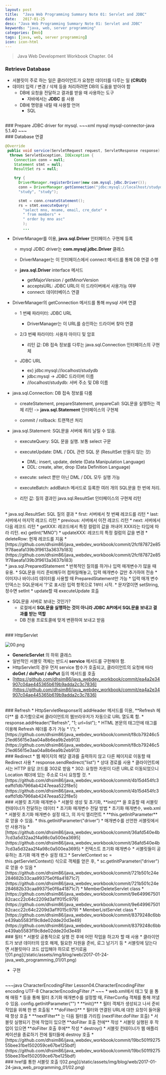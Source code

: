 ```yaml
---
layout: post
title:  "Java Web Programming Summary Note 01: Servlet and JDBC"
date:   2017-01-25
desc: "Java Web Programming Summary Note 01: Servlet and JDBC"
keywords: "java, web, server programming"
categories: [Web]
tags: [java, web, server programming]
icon: icon-html
---
```


> Java Web Development Workbook Chapter. 04

### Retrieve Database
* 서블릿이 주로 하는 일은 클라이언트가 요청한 데이터를 다루는 일 **(CRUD)**
* 데이터 입력 / 변경 / 삭제 등을 처리하려면 DB의 도움을 받아야 함
  * DB에 요청을 전달하고 결과를 받을 때 사용하는 도구
    * 자바에서는 **JDBC** 를 사용
  * DB에 명령을 내릴 때 사용할 언어
    * SQL

<br>
### Prepare JDBC driver for mysql.
~~~xml
<dependency>
  <groupId>mysql</groupId>
  <artifactId>mysql-connector-java</artifactId>
  <version>5.1.40</version>
</dependency>
~~~
<br>
### Database 연결

~~~java
@Override
 public void service(ServletRequest request, ServletResponse response)
  throws ServletException, IOException {
    Connection conn = null;
    Statement stmt = null;
    ResultSet rs = null;

    try {
      DriverManager.registerDriver(new com.mysql.jdbc.Driver());
      conn = DriverManager.getConnection("jdbc:mysql://localhost/studydb?useUnicode=true&characterEncoding=UTF-8",
      "study", "study");

      stmt = conn.createStatement();
      rs = stmt.executeQuery(
        "select mno, mname, email, cre_date" +
        " from members" +
        " order by mno asc"
        );
        ...
~~~

* DriverManager를 이용, **java.sql.Driver** 인터페이스 구현체 등록
  * mysql JDBC driver는 **com.mysql.jdbc.Driver** 클래스
  * DriverManager는 이 인터페이스에서 connect 메서드를 통해 DB 연결 수행

  * **java.sql.Driver** interface 메서드
    * getMajorVersion / getMinorVersion
    * acceptsURL: JDBC URL이 이 드라이버에서 사용가능 여부
    * connect: 데이터베이스 연결

* DriverManager의 getConnection 메서드를 통해 mysql 서버 연결
  * 1 번째 파라미터: JDBC URL
    * DriverManager는 이 URL를 승인하는 드라이버 찾아 연결
  * 2/3 번째 파라미터: 사용자 아이디 및 암호
    * 리턴 값: DB 접속 정보를 다루는 java.sql.Connection 인터페이스의 구현체

  * JDBC URL
    * ex) jdbc:mysql://localhost/studydb
    * jdbc:mysql -> JDBC 드라이버 이름
    * //localhost/studydb: 서버 주소 및 DB 이름

* java.sql.Connection: DB 접속 정보를 다룸

  * createStatement, prepareStatement, prepareCall: SQL문을 실행하는 객체 리턴
  -> **java.sql.Statement** 인터페이스의 구현체

  * commit / rollback: 트랜잭션 처리

* java.sql.Statement: SQL문을 서버에 쿼리 날릴 수 있음.

  * executeQuery: SQL 문을 실행. 보통 select 구문

  * executeUpdate: DML / DDL 관련 SQL 문 (ResultSet 만들지 않는 것)
    * DML: insert, update, delete (Data Manipulation Language)
    * DDL: create, alter, drop (Data Definition Language)

  * execute: select 뿐만 아닌 DML / DDL 모두 실행 가능
  * executeBatch: addBatch 메서드로 등록한 여러 개의 SQL문을 한 번에 처리.
  * 리턴 값: 질의 결과인 java.sql.ResultSet 인터페이스의 구현체 리턴
<br>
* java.sql.ResultSet: SQL 질의 결과
  * first: 서버에서 첫 번째 레코드를 리턴
  * last: 서버에서 마지막 레코드 리턴
  * previous: 서버에서 이전 레코드 리턴
  * next: 서버에서 다음 레코드 리턴
  * getXXX: 레코드에서 특정 컬럼의 값을 꺼내어 XXX라는 타입에 따라 리턴.
  ex) getInt(“MNO")
  * updateXXX: 레코드의 특정 컬럼의 값을 변경
  * deleteRow: 현재 레코드를 지움
  * [https://github.com/dhsim86/java_webdev_workbook/commit/2fcf87872e851f78aeafa139b3f9613a3637b183](https://github.com/dhsim86/java_webdev_workbook/commit/2fcf87872e851f78aeafa139b3f9613a3637b183)
<br>
* java.sql.PreparedStatement
  * 반복적인 질의를 하거나 입력 매개변수가 많을 때 유용.
    * SQL문을 미리 준비해두어 컴파일해놓고, 입력 매개변수 값만 추가하여 전송
  * 이미지나 바이너리 데이터를 사용할 때 PreparedStatement만 가능
  * 입력 매개 변수 인덱스는 SQL문에서 '?'로 표시된 입력 항목으로 1부터 시작.
    * 문자열이면 setString, 정수면 setInt
  * update할 때 executeUpdate 호출

* SQL문을 서버로 보내는 것인가?
  * 로컬에서 **SQL문을 실행하는 것이 아니라 JDBC API에서 SQL문을 보내고 결과를 받는 역할**
  * DB 전용 프로토콜에 맞게 변환하여 보내고 받음

<br>
### HttpServlet

![00.png](/static/assets/img/blog/web/2017-01-24-java_web_programming_01/00.png)

* **GenericServlet** 의 하위 클래스
* 일반적인 서블릿 객체는 반드시 **service** 메서드를 구현해야 함.
* HttpServlet의 경우 먼저 service 함수가 호출되고, 클라이언트의 요청에 따라 **doGet / doPost / doPut** 등의 메서드를 호출
* [https://github.com/dhsim86/java_webdev_workbook/commit/ea4a2e34907c04ae445365b619b9adda2c3c7836](https://github.com/dhsim86/java_webdev_workbook/commit/ea4a2e34907c04ae445365b619b9adda2c3c7836)

<br>
### Refresh
* HttpServletResponse의 addHeader 메서드를 이용, **Refresh 헤더** 를 추가함으로써 클라이언트의 웹브라우저가 자동으로 URL 열도록 함.
  * response.addHeader("Refresh", "1; url=list");
* HTML 본문의 <head> 태그안에 <meta> 태그를 이용해 Refresh 헤더를 추가 가능
  * \<meta http-equiv='Refresh' content='1; url=list'>”);
* [https://github.com/dhsim86/java_webdev_workbook/commit/f8cb79246c521ed65615e3aa04a8b6ea9b2eb913](https://github.com/dhsim86/java_webdev_workbook/commit/f8cb79246c521ed65615e3aa04a8b6ea9b2eb913)

<br>
### Redirect
* 웹 페이지의 해당 결과를 출력하지 않고 다른 페이지로 이동할 때 Redirect 사용
  * response.sendRedirect("list")
    * 상대 경로를 사용
  * 클라이언트에서는 HTTP 응답 코드를 302로 받음
    * 302: 요청한 자원이 다른 URL로 이동되었으니 Location 헤더에 있는 주소로 다시 요청할 것.
* [https://github.com/dhsim86/java_webdev_workbook/commit/4b15d454fc3eaffd1db7966ab4247eeaa522f8e5](https://github.com/dhsim86/java_webdev_workbook/commit/4b15d454fc3eaffd1db7966ab4247eeaa522f8e5)

<br>
### 서블릿 초기화 매개변수
* 서블릿 생성 및 초기화, **init()** 을 호출할 때 서블릿 컨테이너가 전달하는 데이터
* 초기화 매개변수 전달 방법
  * 초기화 매개변수, web.xml
    * <init-param> 서블릿 초기화 매개변수 설정 태그, <servlet>의 자식 엘리먼트
    * **this.getInitParameter** 로 얻을 수 있음.
      * this.getInitParameter("driver”)
    * 매개변수를 선언한 서블릿에서만 사용가능
    * [https://github.com/dhsim86/java_webdev_workbook/commit/36afd540e4b7cd3a5d32aa2f4a98c0a500ea3695](https://github.com/dhsim86/java_webdev_workbook/commit/36afd540e4b7cd3a5d32aa2f4a98c0a500ea3695)
  * 컨텍스트 초기화 매개변수
    * <context-param> 서블릿들이 공유하는 초기화 매개 변수 설정 태그
    * ServletContext sc = this.getServletContext() 식으로 객체를 얻은 후,
    * sc.getInitParameter("driver") 로 얻을 수 있음
    * [https://github.com/dhsim86/java_webdev_workbook/commit/721b501c24e284682b33caa99375e0f6a41871c7](https://github.com/dhsim86/java_webdev_workbook/commit/721b501c24e284682b33caa99375e0f6a41871c7)
  * MemberDeleteServlet class
    * [https://github.com/dhsim86/java_webdev_workbook/commit/9e64996750182cacc22c64c2209d3af1f015c979](https://github.com/dhsim86/java_webdev_workbook/commit/9e64996750182cacc22c64c2209d3af1f015c979)
  * MemberListServlet class
    * [https://github.com/dhsim86/java_webdev_workbook/commit/8379248c6bbe439ab5583f19c8de02dde20d3e49](https://github.com/dhsim86/java_webdev_workbook/commit/8379248c6bbe439ab5583f19c8de02dde20d3e49)

<br>    
### 필터
* 서블릿 공통적으로 실행 전 후에 어떤 작업을 하고자 할 때 사용
  * 클라이언트가 보낸 데이터의 암호 해제, 필요한 자원을 준비, 로그 남기기 등
  * 서블릿에 담는다면 서블릿마다 코드 삽입해야 하므로 번거로움
  <br>
  ![01.png](/static/assets/img/blog/web/2017-01-24-java_web_programming_01/01.png)

* 구현
<br>
~~~java
<!-- filters -->
<filter>
  <filter-name>CharacterEncodingFilter</filter-name>
  <filter-class>Lesson04.CharacterEncodingFilter</filter-class>
  <init-param>
    <param-name>encoding</param-name>
    <param-value>UTF-8</param-value>
  </init-param>
</filter>

<!-- filter mapping -->
  <filter-mapping>
  <filter-name>CharacterEncodingFilter</filter-name>
  <url-pattern>/*</url-pattern>
  </filter-mapping>
~~~
  * web.xml에서 <filter> 태그 및 <filter-mapping>을 통해 매핑
  * <init-param> 등을 통해 필터 초기화 매개변수를 설정할 때, FilterConfig 객체를
통해 꺼낼 수 있음. config.getInitParameter("")
  * **init()**
    * 필터 객체가 생성되고 나서 준비 작업을 위해 한 번 호출됨
  * **doFilter()**
    * 필터와 연결된 URL에 대한 요청이 들어올 때 항상 호출
    * **nextFilter** 는 다음 필터를 가리킴 (nextFilter.doFilter 호출)
    * 서블릿 실행되기 전에 작업이 있으면 **doFilter 호출 전에** 작성
    * 서블릿 실행된 후 작업이 있으면 **doFilter 호출 후에** 작성
  * destroy()
    * 서블릿 컨테이너가 웹 애플리케이션을 종료하기 전에 필터들에 destroy 호출
  * [https://github.com/dhsim86/java_webdev_workbook/commit/19bc501f927555bee31be1502059ce67be125bdf](https://github.com/dhsim86/java_webdev_workbook/commit/19bc501f927555bee31be1502059ce67be125bdf)

<br>
### href를 통한 서블릿 호출
![02.png](/static/assets/img/blog/web/2017-01-24-java_web_programming_01/02.png)
